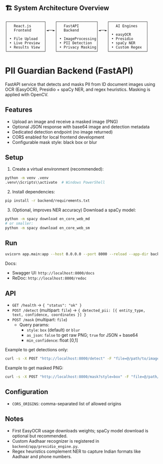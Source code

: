 
## 🏗️ System Architecture Overview

```
┌─────────────────┐    ┌──────────────────┐    ┌─────────────────┐
│   React.js      │    │   FastAPI        │    │   AI Engines    │
│   Frontend      │◄──►│   Backend        │◄──►│                 │
│                 │    │                  │    │ • easyOCR       │
│ • File Upload   │    │ • ImageProcessing│    │ • Presidio      │
│ • Live Preview  │    │ • PII Detection  │    │ • spaCy NER     │
│ • Results View  │    │ • Privacy Masking│    │ • Custom Regex  │
└─────────────────┘    └──────────────────┘    └─────────────────┘
```


# PII Guardian Backend (FastAPI)

FastAPI service that detects and masks PII from ID document images using OCR (EasyOCR), Presidio + spaCy NER, and regex heuristics. Masking is applied with OpenCV.

## Features
- Upload an image and receive a masked image (PNG)
- Optional JSON response with base64 image and detection metadata
- Dedicated detection endpoint (no image returned)
- CORS enabled for local frontend development
- Configurable mask style: black box or blur

## Setup

1. Create a virtual environment (recommended):
```bash
python -m venv .venv
.venv\\Scripts\\activate  # Windows PowerShell
```

2. Install dependencies:
```bash
pip install -r backend/requirements.txt
```

3. (Optional, improves NER accuracy) Download a spaCy model:
```bash
python -m spacy download en_core_web_md
# or smaller:
python -m spacy download en_core_web_sm
```

## Run
```bash
uvicorn app.main:app --host 0.0.0.0 --port 8000 --reload --app-dir backend
```

Docs:
- Swagger UI: `http://localhost:8000/docs`
- ReDoc: `http://localhost:8000/redoc`

## API

- `GET /health` → `{ "status": "ok" }`
- `POST /detect` (multipart: `file`) → `{ detected_pii: [{ entity_type, text, confidence, coordinates }] }`
- `POST /mask` (multipart: `file`)
  - Query params:
    - `style`: `box` (default) or `blur`
    - `as_json`: `false` to get raw PNG; `true` for JSON + base64
    - `min_confidence`: float [0,1]

Example to get detections only:
```bash
curl -s -X POST "http://localhost:8000/detect" -F "file=@/path/to/image.jpg" | jq .detected_pii
```

Example to get masked PNG:
```bash
curl -s -X POST "http://localhost:8000/mask?style=box" -F "file=@/path/to/image.jpg" --output masked.png
```

## Configuration
- `CORS_ORIGINS`: comma-separated list of allowed origins

## Notes
- First EasyOCR usage downloads weights; spaCy model download is optional but recommended.
- Custom Aadhaar recognizer is registered in `backend/app/presidio_engine.py`.
- Regex heuristics complement NER to capture Indian formats like Aadhaar and phone numbers. 